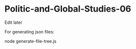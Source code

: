 # Politic-and-Global-Studies-06
Edit later


For generating json files:

node generate-file-tree.js
